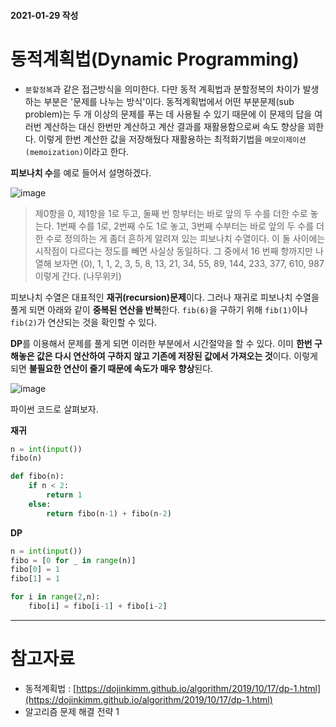 #### 2021-01-29 작성  
  
  

# 동적계획법(Dynamic Programming)

- `분할정복`과 같은 접근방식을 의미한다. 다만 동적 계획법과 분할정복의 차이가 발생하는 부분은 '문제를 나누는 방식'이다. 동적계획법에서 어떤 부분문제(sub problem)는 두 개 이상의 문제를 푸는 데 사용될 수 있기 때문에 이 문제의 답을 여러번 계산하는 대신 한번만 계산하고 계산 결과를 재활용함으로써 속도 향상을 꾀한다. 이렇게 한번 계산한 값을 저장해뒀다 재활용하는 최적화기법을 
`메모이제이션(memoization)`이라고 한다.

**피보나치 수**를 예로 들어서 설명하겠다.

![image](https://user-images.githubusercontent.com/64109506/106286769-5a4d7780-6289-11eb-85d1-2427c43defb1.png)
> 제0항을 0, 제1항을 1로 두고, 둘째 번 항부터는 바로 앞의 두 수를 더한 수로 놓는다. 1번째 수를 1로, 2번째 수도 1로 놓고, 3번째 수부터는 바로 앞의 두 수를 더한 수로 정의하는 게 좀더 흔하게 알려져 있는 피보나치 수열이다. 이 둘 사이에는 시작점이 다르다는 정도를 빼면 사실상 동일하다. 그 중에서 16 번째 항까지만 나열해 보자면 (0), 1, 1, 2, 3, 5, 8, 13, 21, 34, 55, 89, 144, 233, 377, 610, 987
이렇게 간다. (나무위키)

피보나치 수열은 대표적인 **재귀(recursion)문제**이다. 그러나 재귀로 피보나치 수열을 풀게 되면 아래와 같이 **중복된 연산을 반복**한다. `fib(6)`을 구하기 위해 `fib(1)`이나 `fib(2)`가 연산되는 것을 확인할 수 있다. 

**DP**를 이용해서 문제를 풀게 되면 이러한 부분에서 시간절약을 할 수 있다. 이미 **한번 구해놓은 값은 다시 연산하여 구하지 않고 기존에 저장된 값에서 가져오는 것**이다. 이렇게 되면 **불필요한 연산이 줄기 때문에 속도가 매우 향상**된다.

![image](https://user-images.githubusercontent.com/64109506/106286773-5c173b00-6289-11eb-879b-cd8d3bdbfb13.png)

파이썬 코드로 살펴보자.

**재귀**

```python
n = int(input())
fibo(n)

def fibo(n):
	if n < 2:
		return 1
	else:
		return fibo(n-1) + fibo(n-2)
```

**DP**

```python
n = int(input())
fibo = [0 for _ in range(n)]
fibo[0] = 1
fibo[1] = 1

for i in range(2,n):
	fibo[i] = fibo[i-1] + fibo[i-2]
```

---

# 참고자료

- 동적계획법 : [https://dojinkimm.github.io/algorithm/2019/10/17/dp-1.html](https://dojinkimm.github.io/algorithm/2019/10/17/dp-1.html)
- 알고리즘 문제 해결 전략 1
